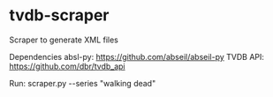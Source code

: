 # tvdb-scraper
Scraper to generate XML files


Dependencies
absl-py: https://github.com/abseil/abseil-py
TVDB API: https://github.com/dbr/tvdb_api

Run:
scraper.py --series "walking dead"
